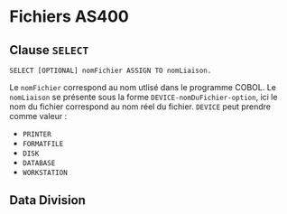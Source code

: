 Fichiers AS400
==============

Clause `SELECT`
---------------

    SELECT [OPTIONAL] nomFichier ASSIGN TO nomLiaison.

Le `nomFichier` correspond au nom utlisé dans le programme COBOL.
Le `nomLiaison` se présente sous la forme `DEVICE-nomDuFichier-option`, ici le nom du fichier correspond au nom réel du fichier. `DEVICE` peut prendre comme valeur :

- `PRINTER`
- `FORMATFILE`
- `DISK`
- `DATABASE`
- `WORKSTATION`

Data Division
-------------
